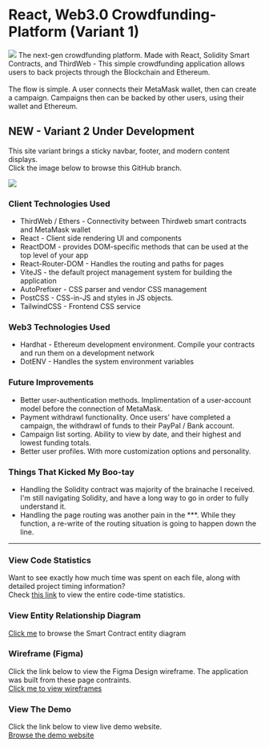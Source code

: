 # React, Web3.0 Crowdfunding-Platform (Variant 1)

<img src="https://i.ibb.co/ctZmDRy/Explainer-Frame-min.png">
The next-gen crowdfunding platform. Made with React, Solidity Smart Contracts, and ThirdWeb - This simple crowdfunding application allows users to back projects through the Blockchain and Ethereum.<br>
<br>
The flow is simple. A user connects their MetaMask wallet, then can create a campaign. Campaigns then can be backed by other users, using their wallet and Ethereum.

## NEW - Variant 2 Under Development
<p>This site variant brings a sticky navbar, footer, and modern content displays.<br>
Click the image below to browse this GitHub branch.</p>
<a href="https://github.com/charlesknapp/Crowdfunding-Platform/tree/variant2"><img src="https://i.ibb.co/4JLpdBc/krowd-netlify-app.png"></a>

### Client Technologies Used
- ThirdWeb / Ethers - Connectivity between Thirdweb smart contracts and MetaMask wallet<br>
- React - Client side rendering UI and components<br>
- ReactDOM - provides DOM-specific methods that can be used at the top level of your app<br>
- React-Router-DOM - Handles the routing and paths for pages<br>
- ViteJS - the default project management system for building the application<br>
- AutoPrefixer - CSS parser and vendor CSS management<br>
- PostCSS - CSS-in-JS and styles in JS objects.<br>
- TailwindCSS - Frontend CSS service<br>

### Web3 Technologies Used
- Hardhat - Ethereum development environment. Compile your contracts and run them on a development network<br>
- DotENV - Handles the system environment variables<br>

### Future Improvements
- Better user-authentication methods. Implimentation of a user-account model before the connection of MetaMask.
- Payment withdrawl functionality. Once users' have completed a campaign, the withdrawl of funds to their PayPal / Bank account.
- Campaign list sorting. Ability to view by date, and their highest and lowest funding totals.
- Better user profiles. With more customization options and personality.

### Things That Kicked My Boo-tay
- Handling the Solidity contract was majority of the brainache I received. I'm still navigating Solidity, and have a long way to go in order to fully understand it.
- Handling the page routing was another pain in the ***. While they function, a re-write of the routing situation is going to happen down the line.

<hr>

### View Code Statistics
Want to see exactly how much time was spent on each file, along with detailed project timing information?<br>
Check <a href="https://wakatime.com/@charlesknapp/projects/jdpvlktkja?start=2023-01-21&end=2023-01-27">this link</a> to view the entire code-time statistics.

### View Entity Relationship Diagram
<a href="https://lucid.app/lucidchart/784bcfe4-453b-4ee4-ad85-d930f272c207/edit?viewport_loc=76%2C-90%2C1952%2C939%2C0_0&invitationId=inv_a0b85811-3fbe-44c9-b93d-f429d88574c1">Click me</a> to browse the Smart Contract entity diagram

### Wireframe (Figma)

Click the link below to view the Figma Design wireframe. The application was built from these page contraints.<br>
<a href="https://www.figma.com/file/kfO0102GAq8FerS25mrSB3/KROWD---Web3%2C-React-Crowdfunding-Platform?node-id=0%3A1&t=696VKLb98TNPKuwx-1">Click me to view wireframes</a>

### View The Demo

Click the link below to view live demo website.<br>
<a href="https://krowd.netlify.app/">Browse the demo website</a>
